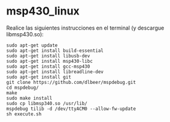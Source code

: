 # msp430_linux
Realice las siguientes instrucciones en el terminal (y descargue libmsp430.so):
```
sudo apt-get update
sudo apt-get install build-essential
sudo apt-get install libusb-dev
sudo apt-get install msp430-libc
sudo apt-get install gcc-msp430
sudo apt-get install libreadline-dev 
sudo apt-get install git
git clone https://github.com/dlbeer/mspdebug.git
cd mspdebug/
make
sudo make install
sudo cp libmsp340.so /usr/lib/
mspdebug tilib -d /dev/ttyACM0 --allow-fw-update
sh execute.sh
```
